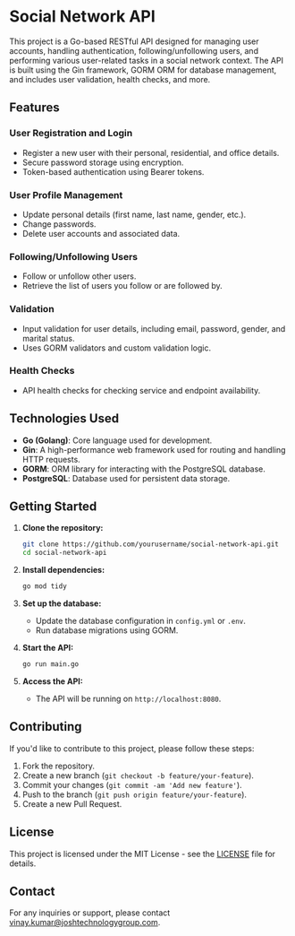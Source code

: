 # Social Network API

This project is a Go-based RESTful API designed for managing user accounts, handling authentication, following/unfollowing users, and performing various user-related tasks in a social network context. The API is built using the Gin framework, GORM ORM for database management, and includes user validation, health checks, and more.

## Features

### User Registration and Login
- Register a new user with their personal, residential, and office details.
- Secure password storage using encryption.
- Token-based authentication using Bearer tokens.

### User Profile Management
- Update personal details (first name, last name, gender, etc.).
- Change passwords.
- Delete user accounts and associated data.

### Following/Unfollowing Users
- Follow or unfollow other users.
- Retrieve the list of users you follow or are followed by.

### Validation
- Input validation for user details, including email, password, gender, and marital status.
- Uses GORM validators and custom validation logic.

### Health Checks
- API health checks for checking service and endpoint availability.

## Technologies Used

- **Go (Golang)**: Core language used for development.
- **Gin**: A high-performance web framework used for routing and handling HTTP requests.
- **GORM**: ORM library for interacting with the PostgreSQL database.
- **PostgreSQL**: Database used for persistent data storage.

## Getting Started

1. **Clone the repository:**
    ```bash
    git clone https://github.com/yourusername/social-network-api.git
    cd social-network-api
    ```

2. **Install dependencies:**
    ```bash
    go mod tidy
    ```

3. **Set up the database:**
    - Update the database configuration in `config.yml` or `.env`.
    - Run database migrations using GORM.

4. **Start the API:**
    ```bash
    go run main.go
    ```

5. **Access the API:**
    - The API will be running on `http://localhost:8080`.


## Contributing

If you'd like to contribute to this project, please follow these steps:
1. Fork the repository.
2. Create a new branch (`git checkout -b feature/your-feature`).
3. Commit your changes (`git commit -am 'Add new feature'`).
4. Push to the branch (`git push origin feature/your-feature`).
5. Create a new Pull Request.

## License

This project is licensed under the MIT License - see the [LICENSE](LICENSE) file for details.

## Contact

For any inquiries or support, please contact [vinay.kumar@joshtechnologygroup.com](vinay.kumar@joshtechnologygroup.com).


